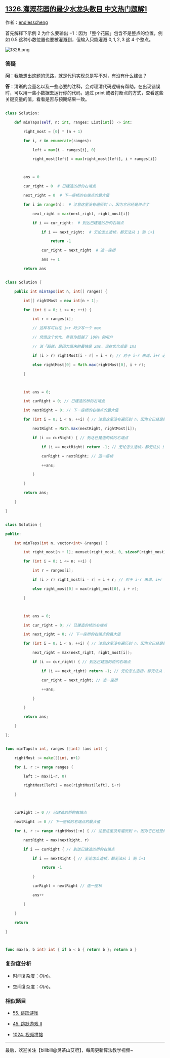 ## [1326.灌溉花园的最少水龙头数目 中文热门题解1](https://leetcode.cn/problems/minimum-number-of-taps-to-open-to-water-a-garden/solutions/100000/yi-zhang-tu-miao-dong-pythonjavacgo-by-e-wqry)

作者：[endlesscheng](https://leetcode.cn/u/endlesscheng)

首先解释下示例 2 为什么要输出 $-1$：因为「整个花园」包含不是整点的位置，例如 $0.5$ 这种小数位置也要被灌溉到，但输入只能灌溉 $0,1,2,3$ 这 $4$ 个整点。

![1326.png](https://pic.leetcode.cn/1676903975-zvMFSg-1326.png)

### 答疑

**问**：我能想出这题的思路，就是代码实现总是写不对，有没有什么建议？

**答**：清晰的变量名以及一些必要的注释，会对理清代码逻辑有帮助。在出现错误时，可以用一些小数据去运行你的代码，通过 print 或者打断点的方式，查看这些关键变量的值，看看是否与预期结果一致。

```py [sol1-Python3]
class Solution:
    def minTaps(self, n: int, ranges: List[int]) -> int:
        right_most = [0] * (n + 1)
        for i, r in enumerate(ranges):
            left = max(i - ranges[i], 0)
            right_most[left] = max(right_most[left], i + ranges[i])

        ans = 0
        cur_right = 0  # 已建造的桥的右端点
        next_right = 0  # 下一座桥的右端点的最大值
        for i in range(n):  # 注意这里没有遍历到 n，因为它已经是终点了
            next_right = max(next_right, right_most[i])
            if i == cur_right:  # 到达已建造的桥的右端点
                if i == next_right:  # 无论怎么造桥，都无法从 i 到 i+1
                    return -1
                cur_right = next_right  # 造一座桥
                ans += 1
        return ans
```

```java [sol1-Java]
class Solution {
    public int minTaps(int n, int[] ranges) {
        int[] rightMost = new int[n + 1];
        for (int i = 0; i <= n; ++i) {
            int r = ranges[i];
            // 这样写可以在 i>r 时少写一个 max
            // 凭借这个优化，恭喜你超越了 100% 的用户
            // 说「超越」是因为原来的最快是 2ms，现在优化后是 1ms
            if (i > r) rightMost[i - r] = i + r; // 对于 i-r 来说，i+r 必然是它目前的最大值
            else rightMost[0] = Math.max(rightMost[0], i + r);
        }

        int ans = 0;
        int curRight = 0; // 已建造的桥的右端点
        int nextRight = 0; // 下一座桥的右端点的最大值
        for (int i = 0; i < n; ++i) { // 注意这里没有遍历到 n，因为它已经是终点了
            nextRight = Math.max(nextRight, rightMost[i]);
            if (i == curRight) { // 到达已建造的桥的右端点
                if (i == nextRight) return -1; // 无论怎么造桥，都无法从 i 到 i+1
                curRight = nextRight; // 造一座桥
                ++ans;
            }
        }
        return ans;
    }
}
```

```cpp [sol1-C++]
class Solution {
public:
    int minTaps(int n, vector<int> &ranges) {
        int right_most[n + 1]; memset(right_most, 0, sizeof(right_most));
        for (int i = 0; i <= n; ++i) {
            int r = ranges[i];
            if (i > r) right_most[i - r] = i + r; // 对于 i-r 来说，i+r 必然是它目前的最大值
            else right_most[0] = max(right_most[0], i + r);
        }

        int ans = 0;
        int cur_right = 0; // 已建造的桥的右端点
        int next_right = 0; // 下一座桥的右端点的最大值
        for (int i = 0; i < n; ++i) { // 注意这里没有遍历到 n，因为它已经是终点了
            next_right = max(next_right, right_most[i]);
            if (i == cur_right) { // 到达已建造的桥的右端点
                if (i == next_right) return -1; // 无论怎么造桥，都无法从 i 到 i+1
                cur_right = next_right; // 造一座桥
                ++ans;
            }
        }
        return ans;
    }
};
```

```go [sol1-Go]
func minTaps(n int, ranges []int) (ans int) {
    rightMost := make([]int, n+1)
    for i, r := range ranges {
        left := max(i-r, 0)
        rightMost[left] = max(rightMost[left], i+r)
    }

    curRight := 0 // 已建造的桥的右端点
    nextRight := 0 // 下一座桥的右端点的最大值
    for i, r := range rightMost[:n] { // 注意这里没有遍历到 n，因为它已经是终点了
        nextRight = max(nextRight, r)
        if i == curRight { // 到达已建造的桥的右端点
            if i == nextRight { // 无论怎么造桥，都无法从 i 到 i+1
                return -1
            }
            curRight = nextRight // 造一座桥
            ans++
        }
    }
    return
}

func max(a, b int) int { if a < b { return b }; return a }
```

### 复杂度分析

- 时间复杂度：$O(n)$。
- 空间复杂度：$O(n)$。

### 相似题目

- [55. 跳跃游戏](https://leetcode.cn/problems/jump-game/)
- [45. 跳跃游戏 II](https://leetcode.cn/problems/jump-game-ii/)
- [1024. 视频拼接](https://leetcode.cn/problems/video-stitching/)

---

最后，欢迎关注【biIibiIi@灵茶山艾府】，每周更新算法教学视频~
